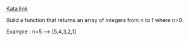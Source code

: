 [Kata link](https://www.codewars.com/kata/5a00e05cc374cb34d100000d)

Build a function that returns an array of integers from n to 1 where n>0.

Example : n=5 --> [5,4,3,2,1]
